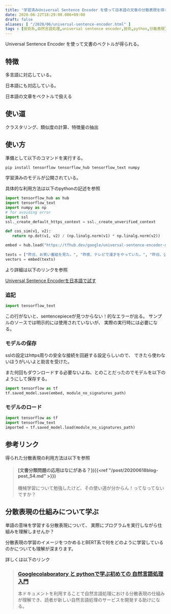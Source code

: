 ```yaml
---
title: '学習済みUniversal Sentence Encoder を使って日本語の文章の分散表現を得る手順'
date: 2020-06-22T18:29:00.006+09:00
draft: false
aliases: [ "/2020/06/universal-sentence-encoder.html" ]
tags : [技術系,自然言語処理,universal sentence encoder,技術,python,分散表現]
---
```


Universal Sentence Encoder を使って文書のベクトルが得られる。

## 特徴

多言語に対応している。

日本語にも対応している。

日本語の文章をベクトルで扱える

## 使い道

クラスタリング、類似度の計算、特徴量の抽出

## 使い方

準備として以下のコマンドを実行する。

```sh
pip install tensorflow tensorflow_hub tensorflow_text numpy   
```

学習済みのモデルが公開されている。

具体的な利用方法は以下のpythonの記述を参照

```py
import tensorflow_hub as hub  
import tensorflow_text
import numpy as np  
# for avoiding error  
import ssl  
ssl._create_default_https_context = ssl._create_unverified_context  

def cos_sim(v1, v2):  
   return np.dot(v1, v2) / (np.linalg.norm(v1) * np.linalg.norm(v2))  
  
embed = hub.load("https://tfhub.dev/google/universal-sentence-encoder-multilingual/3")  
  
texts = ["昨日、お笑い番組を見た。", "昨夜、テレビで漫才をやっていた。", "昨日、公園に行った。", "I saw a comedy show last night.", "Yesterday, I went to the park."]  
vectors = embed(texts)  
```

より詳細は以下のリンクを参照

[Universal Sentence Encoderを日本語で試す](https://qiita.com/kenta1984/items/9613da23766a2578a27a)


### 追記
```py
import tensorflow_text
```
この行がないと、sentencepieceが見つからない！的なエラーが出る。
サンプルのソースでは明示的には使用されていないが、
実際の実行時には必要になる。

### モデルの保存
sslの設定はhttps周りの安全な接続を回避する設定らしいので、
できたら使わないほうがいいよと助言を受けた。

また何回もダウンロードする必要ないよね、とのことだったのでモデルを以下のようにして保存する。

```py
import tensorflow as tf
tf.saved_model.save(embed, module_no_signatures_path)
```

### モデルのロード
```py
import tensorflow as tf
import tensorflow_text
imported = tf.saved_model.load(module_no_signatures_path)
```

## 参考リンク
得られた分散表現の利用方法は以下を参照

> #### [文書分類問題の応用はなにがある？]({{<ref "/post/20200618blog-post_54.md" >}})
> 
> 機械学習について勉強したけど、その使い道が分からん！ってなってないですか？

## 分散表現の仕組みについて学ぶ

単語の意味を学習する分散表現について、
実際にプログラムを実行しながら仕組みを理解しませんか？

分散表現の学習のイメージをつかめるとBERT系で何をどのように学習しているのかについても理解が深まります。

詳しくは以下のリンク

> ### [Googlecolaboratory と pythonで学ぶ初めての 自然言語処理入門](https://subcul-science.booth.pm/items/1562211)
> 本ドキュメントを利用することで自然言語処理における分散表現の仕組みが理解でき、読者が新しい自然言語処理のサービスを開発する助けになる。
